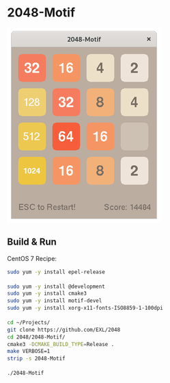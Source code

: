 2048-Motif
==========

![2048-Motif Fedora 32 Screenshot](../image/2048-Motif-Screenshot.png)

## Build & Run

CentOS 7 Recipe:

```sh
sudo yum -y install epel-release

sudo yum -y install @development
sudo yum -y install cmake3
sudo yum -y install motif-devel
sudo yum -y install xorg-x11-fonts-ISO8859-1-100dpi

cd ~/Projects/
git clone https://github.com/EXL/2048
cd 2048/2048-Motif/
cmake3 -DCMAKE_BUILD_TYPE=Release .
make VERBOSE=1
strip -s 2048-Motif

./2048-Motif
```
